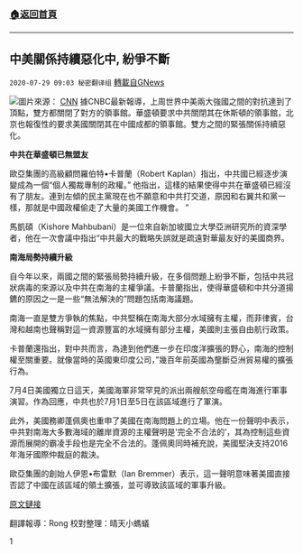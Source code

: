###  [:house:返回首頁](https://github.com/ourhimalayas/txt)
---

## 中美關係持續惡化中, 紛爭不斷
`2020-07-29 09:03 秘密翻译组` [轉載自GNews](https://gnews.org/zh-hant/279409/)

![](https://s3.amazonaws.com/gnews-media-offload/wp-content/uploads/2020/07/28232130/1-145.png)圖片來源： [CNN](https://edition.cnn.com/videos/spanish/2018/05/22/eeuu-china-aranceles-cancelados-tregua-comercial-importaciones-conflicto-sergio-cesarin-entrevista-serbia-dinero.cnn) 
據CNBC最新報導，上周世界中美兩大強國之間的對抗達到了頂點，雙方都關閉了對方的領事館。華盛頓要求中共關閉其在休斯頓的領事館，北京也報復性的要求美國關閉其在中國成都的領事館。雙方之間的緊張關係持續惡化。

**中共在華盛頓已無盟友**

歐亞集團的高級顧問羅伯特•卡普蘭（Robert Kaplan）指出，中共國已經逐步演變成為一個“個人獨裁專制的政權。” 他指出，這樣的結果使得中共在華盛頓已經沒有了朋友。連到左傾的民主黨現在也不願意和中共打交道，原因和右翼共和黨一樣，那就是中國政權偷走了大量的美國工作機會。 ”

馬凱碩（Kishore Mahbubani）是一位來自新加坡國立大學亞洲研究所的資深學者，他在一次會議中指出“中共最大的戰略失誤就是疏遠對華最友好的美國商界。

**南海局勢持續升級**

自今年以來，兩國之間的緊張局勢持續升級，在多個問題上紛爭不斷，包括中共冠狀病毒的來源以及中共在南海的主權爭議。卡普蘭指出，使得華盛頓和中共分道揚鑣的原因之一是一些“無法解決的”問題包括南海議題。

南海一直是雙方爭執的焦點，中共堅稱在南海大部分水域擁有主權，而菲律賓，台灣和越南也聲稱對這一資源豐富的水域擁有部分主權，美國則主張自由航行政策。

卡普蘭還指出，對中共而言，為達到他們進一步在印度洋擴張的野心，南海的控制權至關重要。就像當時的英國東印度公司，”幾百年前英國為壟斷亞洲貿易權的擴張行為。

7月4日美國獨立日這天，美國海軍非常罕見的派出兩艘航空母艦在南海進行軍事演習。作為回應，中共也於7月1日至5日在該區域進行了軍演。

此外，美國務卿蓬佩奧也重申了美國在南海問題上的立場。他在一份聲明中表示，中共對南海大多數海域的離岸資源的主權聲明是’完全不合法的’，其為控制這些資源而展開的霸凌手段也是完全不合法的。蓬佩奧同時補充說，美國堅決支持2016年海牙國際仲裁庭的裁決。

歐亞集團的創始人伊恩•布雷默（Ian Bremmer）表示，這一聲明意味著美國直接否認了中國在該區域的領土擴張，並可導致該區域的軍事升級。

[原文鏈接](https://www.cnbc.com/2020/07/27/us-china-tensions-escalate-amid-rivalry-in-the-south-china-sea.html)

翻譯報導：Rong 
校對整理：晴天小螞蟻

1

